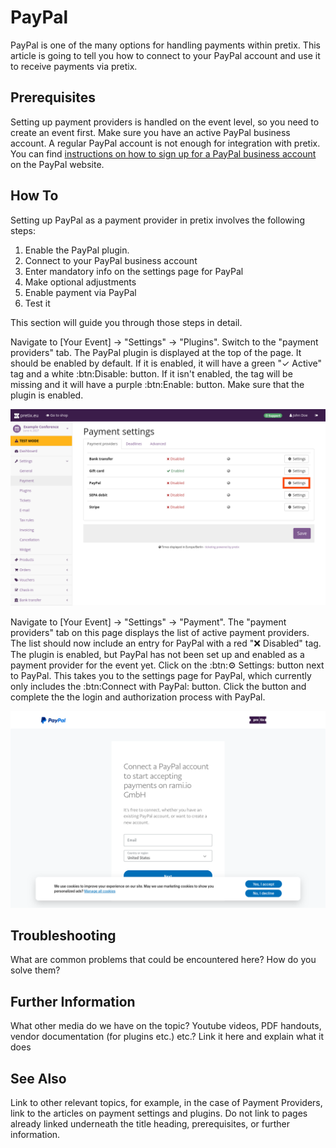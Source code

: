 # PayPal

PayPal is one of the many options for handling payments within pretix. 
This article is going to tell you how to connect to your PayPal account and use it to receive payments via pretix. 

## Prerequisites

Setting up payment providers is handled on the event level, so you need to create an event first. 
Make sure you have an active PayPal business account. 
A regular PayPal account is not enough for integration with pretix. 
You can find [instructions on how to sign up for a PayPal business account](https://www.paypal.com/c2/webapps/mpp/how-to-guides/sign-up-business-account) on the PayPal website. 

## How To 

Setting up PayPal as a payment provider in pretix involves the following steps: 

 1. Enable the PayPal plugin. 
 2. Connect to your PayPal business account 
 3. Enter mandatory info on the settings page for PayPal
 4. Make optional adjustments
 5. Enable payment via PayPal
 6. Test it 

This section will guide you through those steps in detail. 

Navigate to [Your Event] → "Settings" → "Plugins". 
Switch to the "payment providers" tab. 
The PayPal plugin is displayed at the top of the page. 
It should be enabled by default. 
If it is enabled, it will have a green "✓ Active" tag and a white :btn:Disable: button. 
If it isn't enabled, the tag will be missing and it will have a purple :btn:Enable: button. 
Make sure that the plugin is enabled. 

![Payment settings page. The "payment providers" tab is open, showing a list with the following entries: bank transfer, gift card, PayPal, SEPA debit and Stripe; gift card is enabled and all other entries are disabled. All entires have 'settings' buttons next to them. The settings button for PayPal is highlighted.](../../assets/screens/payment-providers/payment-settings-paypal.png "Payment settings PayPal" )

Navigate to [Your Event] → "Settings" → "Payment". 
The "payment providers" tab on this page displays the list of active payment providers. 
The list should now include an entry for PayPal with a red "❌ Disabled" tag. 
The plugin is enabled, but PayPal has not been set up and enabled as a payment provider for the event yet. 
Click on the :btn:⚙ Settings: button next to PayPal. 
This takes you to the settings page for PayPal, which currently only includes the :btn:Connect with PayPal: button. 
Click the button and complete the the login and authorization process with PayPal. 

![PayPal website with the pretix logo in the top right and a dialog in the center telling you to 'Connect a PayPal account to start accepting payments on rami.io GmbH'. You can enter your email and country or region below.](../../assets/screens/payment-providers/paypal-connect-account.png "Connecting to PayPal" )

## Troubleshooting 

What are common problems that could be encountered here? How do you solve them? 

## Further Information

What other media do we have on the topic? Youtube videos, PDF handouts, vendor documentation (for plugins etc.) etc.? Link it here and explain what it does

## See Also 

Link to other relevant topics, for example, in the case of Payment Providers, link to the articles on payment settings and plugins. Do not link to pages already linked underneath the title heading, prerequisites, or further information. 